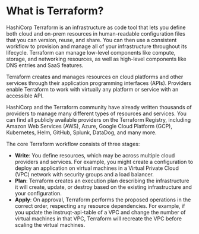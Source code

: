 # What is Terraform?

HashiCorp Terraform is an infrastructure as code tool that lets you define both cloud and on-prem resources in human-readable configuration files that you can version, reuse, and share. 
You can then use a consistent workflow to provision and manage all of your infrastructure throughout its lifecycle. 
Terraform can manage low-level components like compute, storage, and networking resources, as well as high-level components like DNS entries and SaaS features.

<instruqt-video id="h970ZBgKINg"></instruqt-video>

Terraform creates and manages resources on cloud platforms and other services through their application programming interfaces (APIs). 
Providers enable Terraform to work with virtually any platform or service with an accessible API.

HashiCorp and the Terraform community have already written thousands of providers to manage many different types of resources and services. 
You can find all publicly available providers on the Terraform Registry, including Amazon Web Services (AWS), Azure, Google Cloud Platform (GCP), Kubernetes, Helm, GitHub, Splunk, DataDog, and many more.

The core Terraform workflow consists of three stages:

- **Write**: You define resources, which may be across multiple cloud providers and services. For example, you might create a configuration to deploy an application on virtual machines in a Virtual Private Cloud (VPC) network with security groups and a load balancer.
- **Plan**: Terraform creates an execution plan describing the infrastructure it will create, update, or destroy based on the existing infrastructure and your configuration.
- **Apply**: On approval, Terraform performs the proposed operations in the correct order, respecting any resource dependencies. For example, if you update the instruqt-api-table of a VPC and change the number of virtual machines in that VPC, Terraform will recreate the VPC before scaling the virtual machines.
